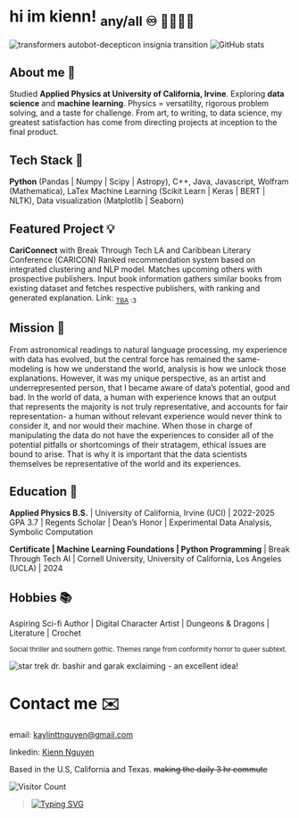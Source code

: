 # hi im kienn! <sub>any/all ♾️ 💛🤍💜🖤</sub> 

![transformers autobot-decepticon insignia transition](https://media.tenor.com/uZ7VpfKp6R0AAAAM/transformers-autobots.gif) ![GitHub stats](https://github-readme-stats.vercel.app/api?username=kn21&theme=synthwave&show_icons=true)

## About me 💃
Studied **Applied Physics at University of California, Irvine**. Exploring **data science** and **machine learning**.
Physics = versatility, rigorous problem solving, and a taste for challenge. From art, to writing, to data science, my greatest satisfaction has come from directing projects at inception to the final product.


## Tech Stack 🐸
**Python** (Pandas | Numpy | Scipy | Astropy), C++, Java, Javascript, Wolfram (Mathematica), LaTex
Machine Learning (Scikit Learn | Keras | BERT | NLTK), Data visualization (Matplotlib | Seaborn)


## Featured Project 💡
**CariConnect** with Break Through Tech LA and Caribbean Literary Conference (CARICON)
Ranked recommendation system based on integrated clustering and NLP model. Matches upcoming others with prospective publishers. Input book information gathers similar books from existing dataset and fetches respective publishers, with ranking and generated explanation.
Link: <sub>[TBA](https://youtu.be/RyBTJTCmd0A?si=njDndeowzQ1FjVPV) :3</sub>


## Mission 🔭
From astronomical readings to natural language processing, my experience with data has evolved, but the central force has remained the same- modeling is how we understand the world, analysis is how we unlock those explanations. However, it was my unique perspective, as an artist and underrepresented person, that I became aware of data’s potential, good and bad. In the world of data, a human with experience knows that an output that represents the majority is not truly representative, and accounts for fair representation- a human without relevant experience would never think to consider it, and nor would their machine. When those in charge of manipulating the data do not have the experiences to consider all of the potential pitfalls or shortcomings of their stratagem, ethical issues are bound to arise. That is why it is important that the data scientists themselves be representative of the world and its experiences.


## Education 📐
**Applied Physics B.S.** | University of California, Irvine (UCI) | 2022-2025
GPA 3.7 | Regents Scholar | Dean’s Honor | Experimental Data Analysis, Symbolic Computation

**Certificate | Machine Learning Foundations | Python Programming** | Break Through Tech AI | Cornell University, University of California, Los Angeles (UCLA) | 2024


## Hobbies 📚
Aspiring Sci-fi Author | Digital Character Artist | Dungeons & Dragons | Literature | Crochet

<sub>Social thriller and southern gothic. Themes range from conformity horror to queer subtext.</sub>

![star trek dr. bashir and garak exclaiming - an excellent idea!](https://64.media.tumblr.com/12fd53267b2fe90a31051ccc02348ccf/tumblr_nrea494x5X1qk2j9no4_400.gif)

# Contact me ✉️
email: kaylinttnguyen@gmail.com

linkedin: [Kienn Nguyen](https://www.linkedin.com/in/kaylin-kienn-nguyen/)

Based in the U.S, California and Texas. ~~making the daily 3 hr commute~~

![Visitor Count](https://profile-counter.glitch.me/{kn21}/count.svg)


>[![Typing SVG](https://readme-typing-svg.demolab.com/?lines=Yours+in+distress,;Alan)](https://git.io/typing-svg)


